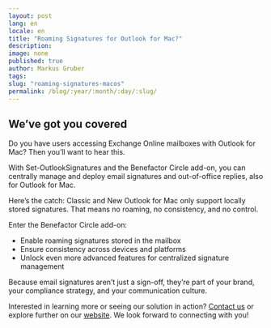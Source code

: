 ```yaml
---
layout: post
lang: en
locale: en
title: "Roaming Signatures for Outlook for Mac?"
description:
image: none
published: true
author: Markus Gruber
tags: 
slug: "roaming-signatures-macos"
permalink: /blog/:year/:month/:day/:slug/
---
```

## We’ve got you covered
Do you have users accessing Exchange Online mailboxes with Outlook for Mac? Then you’ll want to hear this.

With Set-OutlookSignatures and the Benefactor Circle add-on, you can centrally manage and deploy email signatures and out-of-office replies, also for Outlook for Mac.

Here’s the catch: Classic and New Outlook for Mac only support locally stored signatures. That means no roaming, no consistency, and no control.

Enter the Benefactor Circle add-on:
- Enable roaming signatures stored in the mailbox
- Ensure consistency across devices and platforms
- Unlock even more advanced features for centralized signature management

Because email signatures aren’t just a sign-off, they’re part of your brand, your compliance strategy, and your communication culture.

Interested in learning more or seeing our solution in action? [Contact us](/contact) or explore further on our [website](/). We look forward to connecting with you!